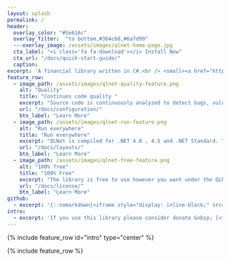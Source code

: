 ```yaml
---
layout: splash
permalink: /
header:
  overlay_color: "#5e616c"
  overlay_filter:  "to bottom,#364c68,#6a7d99"
  ---overlay_image: /assets/images/qlnet-home-page.jpg
  cta_label: "<i class='fa fa-download'></i> Install Now"
  cta_url: "/docs/quick-start-guide/"
  caption:
excerpt: 'A financial library written in C#.<br /> <small><a href="https://github.com/amaggiulli/QLNet/releases/latest">Latest release</a></small><br /><br /> {::nomarkdown}<iframe style="display: inline-block;" src="https://ghbtns.com/github-btn.html?user=amaggiulli&repo=qlnet&type=star&count=true&size=large" frameborder="0" scrolling="0" width="160px" height="30px"></iframe> <iframe style="display: inline-block;" src="https://ghbtns.com/github-btn.html?user=amaggiulli&repo=qlnet&type=fork&count=true&size=large" frameborder="0" scrolling="0" width="158px" height="30px"></iframe>{:/nomarkdown}'
feature_row:
  - image_path: /assets/images/qlnet-quality-feature.png
    alt: "Quality"
    title: "Continuos code quality "
    excerpt: "Source code is continuously analyzed to detect bugs, vulnerabilities and code smells. Every update is tested with more than 300 unit test ."
    url: "/docs/configuration/"
    btn_label: "Learn More"
  - image_path: /assets/images/qlnet-run-feature.png
    alt: "Run everywhere"
    title: "Run everywhere"
    excerpt: "QLNet is compiled for .NET 4.0 , 4.5 and .NET Standard. This way the library can be used on Windows,Linux and Mac. And it's fast !"
    url: "/docs/layouts/"
    btn_label: "Learn More"
  - image_path: /assets/images/qlnet-free-feature.png
    alt: "100% free"
    title: "100% Free"
    excerpt: "The library is free to use however you want under the QLNet License, is hosted on GitHub where contributions are accepted, tested and fully supported."
    url: "/docs/license/"
    btn_label: "Learn More"
github:
  - excerpt: '{::nomarkdown}<iframe style="display: inline-block;" src="https://ghbtns.com/github-btn.html?user=amaggiulli&repo=qlnet&type=star&count=true&size=large" frameborder="0" scrolling="0" width="160px" height="30px"></iframe> <iframe style="display: inline-block;" src="https://ghbtns.com/github-btn.html?user=amaggiulli&repo=qlnet&type=fork&count=true&size=large" frameborder="0" scrolling="0" width="158px" height="30px"></iframe>{:/nomarkdown}'
intro:
  - excerpt: 'If you use this library please consider donate &nbsp; [<i class="fa fa-paypal"></i> Tip Me](https://www.paypal.me/qlnet){: .btn .btn--twitter}'
---
```


{% include feature_row id="intro" type="center" %}

{% include feature_row %}
